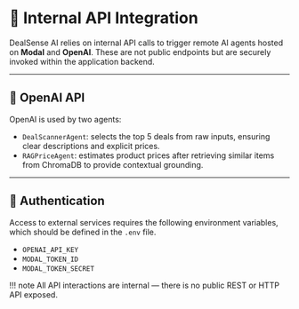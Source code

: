 # 🔌 Internal API Integration

DealSense AI relies on internal API calls to trigger remote AI agents hosted on **Modal** and **OpenAI**. These are not public endpoints but are securely invoked within the application backend.

---

## 🧠 OpenAI API

OpenAI is used by two agents:

- `DealScannerAgent`: selects the top 5 deals from raw inputs, ensuring clear descriptions and explicit prices.
- `RAGPriceAgent`: estimates product prices after retrieving similar items from ChromaDB to provide contextual grounding.

---

## 🔐 Authentication

Access to external services requires the following environment variables, which should be defined in the `.env` file.

- `OPENAI_API_KEY`
- `MODAL_TOKEN_ID`
- `MODAL_TOKEN_SECRET`

!!! note
    All API interactions are internal — there is no public REST or HTTP API exposed.
